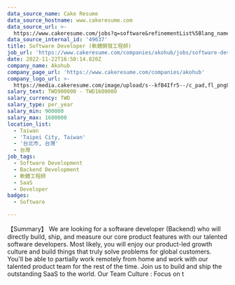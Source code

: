 ```yaml
---
data_source_name: Cake Resume
data_source_hostname: www.cakeresume.com
data_source_url: >-
  https://www.cakeresume.com/jobs?q=software&refinementList%5Blang_name%5D%5B0%5D=English&refinementList%5Bsalary_type%5D=per_year&range%5Bsalary_range%5D%5Bmin%5D=1000000&page=2
data_source_internal_id: '49637'
title: Software Developer (軟體開發工程師)
job_url: 'https://www.cakeresume.com/companies/akohub/jobs/software-developer-engineer'
date: 2022-11-22T16:50:14.820Z
company_name: Akohub
company_page_url: 'https://www.cakeresume.com/companies/akohub'
company_logo_url: >-
  https://media.cakeresume.com/image/upload/s--kfB4Ifr5--/c_pad,fl_png8,h_200,w_200/v1579582193/kauekxbkssrdhunk1oza.png
salary_text: TWD900000 - TWD1600000
salary_currency: TWD
salary_type: per_year
salary_min: 900000
salary_max: 1600000
location_list:
  - Taiwan
  - 'Taipei City, Taiwan'
  - '台北市, 台灣'
  - 台灣
job_tags:
  - Software Development
  - Backend Development
  - 軟體工程師
  - SaaS
  - Developer
badges:
  - Software

---
```


【Summary】 We are looking for a software developer (Backend) who will directly build, ship, and measure our core product features with our talented software developers. Most likely, you will enjoy our product-led growth culture and build things that truly solve problems for global customers. You'll be able to partially work remotely from home and work with our talented product team for the rest of the time. Join us to build and ship the outstanding SaaS to the world. Our Team Culture : Focus on t